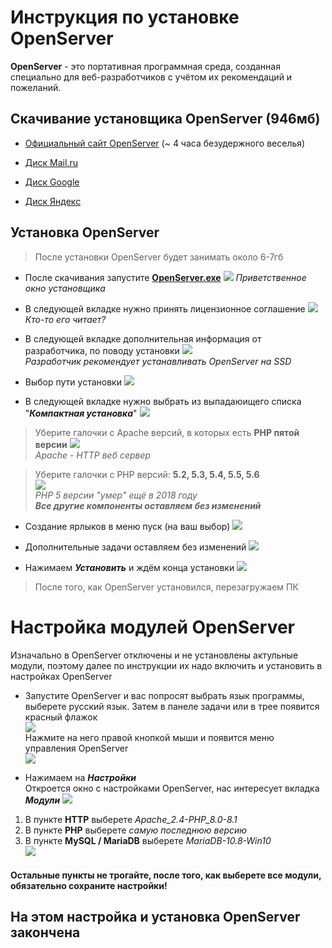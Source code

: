 # Инструкция по установке OpenServer

**OpenServer** - это портативная программная среда, созданная специально для веб-разработчиков с учётом их рекомендаций и пожеланий.

## Скачивание установщика OpenServer (946мб)

* [Официальный сайт OpenServer](https://ospanel.io/download/) (~ 4 часа безудержного веселья)

* [Диск Mail.ru](https://cloud.mail.ru/public/e6oo/ZHB1mtuNf)

* [Диск Google](https://drive.google.com/file/d/1ZHdC6FttbPiGWgIF9v0ljIaKgYzDl85x/view?usp=sharing)

* [Диск Яндекс](https://disk.yandex.ru/d/1I1uOonHOKOdcQ)

## Установка OpenServer
> После установки OpenServer будет занимать около 6-7гб

* После скачивания запустите <u>**OpenServer.exe**</u>
![](/IMG/1.png)
*Приветственное окно установщика*

* В следующей вкладке нужно принять лицензионное соглашение
![](/IMG/2.png)  
*Кто-то его читает?*

* В следующей вкладке дополнительная информация от разработчика, по поводу установки
![](/IMG/3.png)  
*Разработчик рекомендует устанавливать OpenServer на SSD*

* Выбор пути установки
![](/IMG/4.png)

* В следующей вкладке нужно выбрать из выпадаюищего списка "***Компактная установка***" 
![](/IMG/5.png)

>Уберите галочки с Apache версий, в которых есть **PHP пятой версии**
![](/IMG/6.png)  
*Apache - HTTP веб сервер*

>Уберите галочки с PHP версий: **5.2, 5.3, 5.4, 5.5, 5.6**  
![](/IMG/7.png)  
*PHP 5 версии "умер" ещё в 2018 году*  
***Все другие компоненты оставляем без изменений***

* Создание ярлыков в меню пуск (на ваш выбор)
![](/IMG/8.png)

* Дополнительные задачи оставляем без изменений
![](/IMG/9.png)

* Нажимаем ***Установить*** и ждём конца установки
![](/IMG/10.png)

>После того, как OpenServer установился, перезагружаем ПК

# Настройка модулей OpenServer
Изначально в OpenServer отключены и не установлены актульные модули, поэтому далее по инструкции их надо включить и установить в настройках OpenServer

* Запустите OpenServer и вас попросят выбрать язык программы, выберете русский язык. Затем в панеле задачи или в трее появится красный флажок  
![](/IMG/11.png)  
Нажмите на него правой кнопкой мыши и появится меню управления OpenServer  
![](/IMG/12.png) 

* Нажимаем на ***Настройки***  
Откроется окно с настройками OpenServer, нас интересует вкладка ***Модули***
![](/IMG/13.png)  
1. В пункте **HTTP** выберете _Apache_2.4-PHP_8.0-8.1_  
2. В пункте **PHP** выберете _самую последнюю версию_  
3. В пункте **MySQL / MariaDB** выберете _MariaDB-10.8-Win10_  
![](/IMG/14.png)

#### Остальные пункты не трогайте, после того, как выберете все модули, обязательно сохраните настройки!

## На этом настройка и установка OpenServer закончена